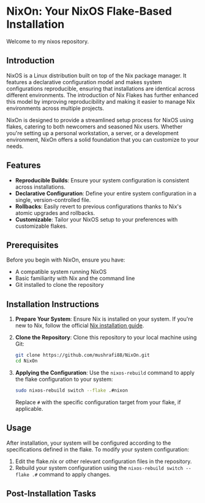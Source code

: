 # NixOn: Your NixOS Flake-Based Installation

Welcome to my nixos repository. 

## Introduction

NixOS is a Linux distribution built on top of the Nix package manager. It features a declarative configuration model and makes system configurations reproducible, ensuring that installations are identical across different environments. The introduction of Nix Flakes has further enhanced this model by improving reproducibility and making it easier to manage Nix environments across multiple projects.

NixOn is designed to provide a streamlined setup process for NixOS using flakes, catering to both newcomers and seasoned Nix users. Whether you're setting up a personal workstation, a server, or a development environment, NixOn offers a solid foundation that you can customize to your needs.

## Features

- **Reproducible Builds**: Ensure your system configuration is consistent across installations.
- **Declarative Configuration**: Define your entire system configuration in a single, version-controlled file.
- **Rollbacks**: Easily revert to previous configurations thanks to Nix's atomic upgrades and rollbacks.
- **Customizable**: Tailor your NixOS setup to your preferences with customizable flakes.

## Prerequisites

Before you begin with NixOn, ensure you have:

- A compatible system running NixOS
- Basic familiarity with Nix and the command line
- Git installed to clone the repository

## Installation Instructions

1. **Prepare Your System**: Ensure Nix is installed on your system. If you're new to Nix, follow the official [Nix installation guide](https://nixos.org/download.html).

2. **Clone the Repository**: Clone this repository to your local machine using Git:

   ```bash
   git clone https://github.com/mushrafi88/NixOn.git
   cd NixOn
   ```

3. **Applying the Configuration**: Use the `nixos-rebuild` command to apply the flake configuration to your system:

   ```bash
   sudo nixos-rebuild switch --flake .#nixon
   ```

   Replace `#` with the specific configuration target from your flake, if applicable.

## Usage

After installation, your system will be configured according to the specifications defined in the flake. To modify your system configuration:

1. Edit the flake.nix or other relevant configuration files in the repository.
2. Rebuild your system configuration using the `nixos-rebuild switch --flake .#` command to apply changes.

## Post-Installation Tasks


